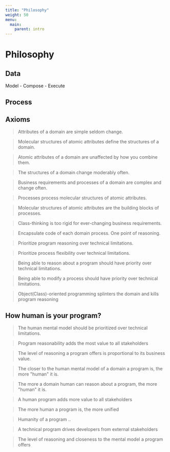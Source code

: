 ```yaml
---
title: "Philosophy"
weight: 50
menu:
  main:
    parent: intro
---
```


# Philosophy


## Data

Model - Compose - Execute


## Process




## Axioms


> Attributes of a domain are simple seldom change.

> Molecular structures of atomic attributes define the structures of a domain.

> Atomic attributes of a domain are unaffected by how you combine them.

> The structures of a domain change moderably often.


> Business requirements and processes of a domain are complex and change often.



> Processes process molecular structures of atomic attributes.

> Molecular structures of atomic attributes are the building blocks of processes.

> Class-thinking is too rigid for ever-changing business requirements.


> Encapsulate code of each domain process. One point of reasoning.

> Prioritize program reasoning over technical limitations.

> Prioritize process flexibility over technical limitations.

> Being able to reason about a program should have priority over technical limitations.

> Being able to modify a process should have priority over technical limitations.

> Object(Class)-oriented programming splinters the domain and kills program reasoning






## How human is your program?

> The human mental model should be prioritized over technical limitations.

> Program reasonability adds the most value to all stakeholders

> The level of reasoning a program offers is proportional to its business value. 

> The closer to the human mental model of a domain a program is, the more "human" it is.

> The more a domain human can reason about a program, the more "human" it is.

> A human program adds more value to all stakeholders

> The more human a program is, the more unified

> Humanity of a program ..

> A technical program drives developers from external stakeholders

> The level of reasoning and closeness to the mental model a program offers   

